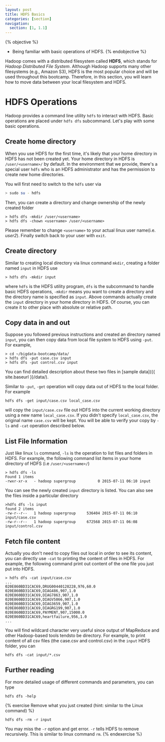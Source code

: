 ```yaml
---
layout: post
title: HDFS Basics
categories: [section]
navigation:
  section: [1, 1.1]
---
```


{% objective %}
- Being familiar with basic operations of HDFS.
{% endobjective %}

Hadoop comes with a distributed filesystem called **HDFS**, which stands for *Hadoop Distributed File System*. Although Hadoop supports many other filesystems (e.g., Amazon S3), HDFS is the most popular choice and will be used throughout this bootcamp. Therefore, in this section, you will learn how to move data between your local filesystem and HDFS. 


# HDFS Operations
Hadoop provides a command line utility `hdfs` to interact with HDFS. Basic operations are placed under `hdfs dfs` subcommand. Let's play with some basic operations.

## Create home directory
When you use HDFS for the first time, it's likely that your home directory in HDFS has not been created yet. Your home directory in HDFS is `/user/<username>/` by default. In the environment that we provide, there's a special user `hdfs` who is an HDFS administrator and has the permission to create new home directories.

You will first need to switch to the `hdfs` user via
``` bash
> sudo su - hdfs
```
Then, you can create a directory and change ownership of the newly created folder
```
> hdfs dfs -mkdir /user/<username>
> hdfs dfs -chown <username> /user/<username>
```
Please remember to change `<username>` to your actual linux user name(i.e. *user2*). Finally switch back to your user with `exit`.

## Create directory
Similar to creating local directory via linux command `mkdir`, creating a folder named `input` in HDFS use
```
> hdfs dfs -mkdir input
```
where `hdfs` is the HDFS utility program, `dfs` is the subcommand to handle basic HDFS operations,  `-mkdir` means you want to create a directory and the directory name is specified as `input`. Above commands actually create the `input` directory in your home directory in HDFS. Of course, you can create it to other place with absolute or relative path.

## Copy data in and out
Suppose you followed previous instructions and created an directory named `input`, you can then copy data from local file system to HDFS using `-put`. For example,

```
> cd ~/bigdata-bootcamp/data/
> hdfs dfs -put case.csv input
> hdfs dfs -put control.csv input
```
You can find detailed description about these two files in [sample data]({{ site.baseurl }}/data/).

Similar to `-put`, `-get` operation will copy data out of HDFS to the local folder. For example
```
hdfs dfs -get input/case.csv local_case.csv
```
will copy the `input/case.csv` file out HDFS into the current working directory using a new name `local_case.csv`. If you didn't specify `local_case.csv`, the original name `case.csv` will be kept. You will be able to verify your copy by `-ls` and `-cat` operation described below.

## List File Information
Just like linux `ls` command, `-ls` is the operation to list files and folders in HDFS. For example, the following command list items in your home directory of HDFS (i.e `/user/<username>/`)
```
> hdfs dfs -ls
Found 1 items
-rwxr-xr-x   - hadoop supergroup          0 2015-07-11 06:10 input
```
You can see the newly created `input` directory is listed. You can also see the files inside a particular directory
```
>hdfs dfs -ls input
found 2 items
-rw-r--r--   1 hadoop supergroup     536404 2015-07-11 06:10 input/case.csv
-rw-r--r--   1 hadoop supergroup     672568 2015-07-11 06:08 input/control.csv
```

## Fetch file content
Actually you don't need to copy files out local in order to see its content, you can directly use `-cat` to printing the content of files in HDFS. For example, the following command print out content of the one file you just put into HDFS.
```
> hdfs dfs -cat input/case.csv 
...
020E860BD31CAC69,DRUG00440128228,976,60.0
020E860BD31CAC69,DIAG486,907,1.0
020E860BD31CAC69,DIAG7863,907,1.0
020E860BD31CAC69,DIAGV5866,907,1.0
020E860BD31CAC69,DIAG3659,907,1.0
020E860BD31CAC69,DIAGRG199,907,1.0
020E860BD31CAC69,PAYMENT,907,15000.0
020E860BD31CAC69,heartfailure,956,1.0
...
```
You will find wildcard character very useful since output of MapReduce and other Hadoop-based tools tendsto be directory. For example, to print content of all csv files (the case.csv and control.csv) in the `input` HDFS folder, you can
```
hdfs dfs -cat input/*.csv 
```

## Further reading
For more detailed usage of different commands and parameters, you can type
```
hdfs dfs -help
```

{% exercise Remove what you just created (hint: similar to the Linux command) %}
```
hdfs dfs -rm -r input
```
You may miss the `-r` option and get error. `-r` tells HDFS to remove recursively. This is similar to linux command `rm`.
{% endexercise %}
